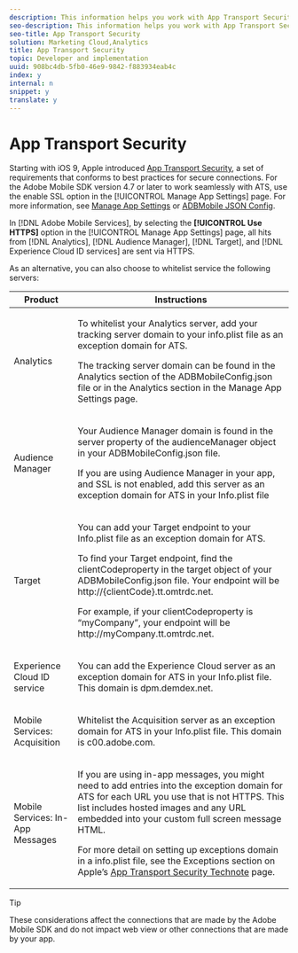 ```yaml
---
description: This information helps you work with App Transport Security (ATS), which is a new set of security requirements for iOS 9.
seo-description: This information helps you work with App Transport Security (ATS), which is a new set of security requirements for iOS 9.
seo-title: App Transport Security
solution: Marketing Cloud,Analytics
title: App Transport Security
topic: Developer and implementation
uuid: 908bc4db-5fb0-46e9-9842-f883934eab4c
index: y
internal: n
snippet: y
translate: y
---
```


# App Transport Security

Starting with iOS 9, Apple introduced [ App Transport Security](https://developer.apple.com/library/prerelease/ios/technotes/App-Transport-Security-Technote/), a set of requirements that conforms to best practices for secure connections. For the Adobe Mobile SDK version 4.7 or later to work seamlessly with ATS, use the enable SSL option in the [!UICONTROL  Manage App Settings] page. For more information, see [ Manage App Settings](https://marketing.adobe.com/resources/help/en_US/mobile/c_manage_app_settings.html) or [ ADBMobile JSON Config](../configuration/json_config/json_config.md#concept_105FBD9EBABE4B21BD7D49687AB2D5BA). 



In [!DNL  Adobe Mobile Services], by selecting the **[!UICONTROL  Use HTTPS]** option in the [!UICONTROL  Manage App Settings] page, all hits from [!DNL  Analytics], [!DNL  Audience Manager], [!DNL  Target], and [!DNL  Experience Cloud ID services] are sent via HTTPS. 

As an alternative, you can also choose to whitelist service the following servers: 

<table id="table_BD4CB2193C5D4971B5E5008964EFD7ED"> 
 <thead> 
  <tr> 
   <th colname="col1" class="entry"> Product </th> 
   <th colname="col2" class="entry"> Instructions </th> 
  </tr>
 </thead>
 <tbody> 
  <tr> 
   <td colname="col1"> Analytics </td> 
   <td colname="col2"> <p>To whitelist your <span class="keyword"> Analytics</span> server, add your tracking server domain to your <span class="filepath"> info.plist</span> file as an exception domain for ATS. </p> <p>The tracking server domain can be found in the <span class="uicontrol"> Analytics</span> section of the <span class="filepath"> ADBMobileConfig.json</span> file or in the <span class="uicontrol"> Analytics</span> section in the <span class="wintitle"> Manage App Settings</span> page. </p> </td> 
  </tr> 
  <tr> 
   <td colname="col1"> Audience Manager </td> 
   <td colname="col2"> <p>Your <span class="keyword"> Audience Manager</span> domain is found in the server property of the <span class="filepath"> audienceManager</span> object in your <span class="filepath"> ADBMobileConfig.json</span> file. </p> <p>If you are using <span class="keyword"> Audience Manager</span> in your app, and SSL is not enabled, add this server as an exception domain for ATS in your <span class="filepath"> Info.plist</span> file </p> </td> 
  </tr> 
  <tr> 
   <td colname="col1"> Target </td> 
   <td colname="col2"> <p>You can add your <span class="keyword"> Target</span> endpoint to your <span class="filepath"> Info.plist</span> file as an exception domain for ATS. </p> <p>To find your <span class="keyword"> Target</span> endpoint, find the <span class="filepath"> clientCodeproperty</span> in the target object of your <span class="filepath"> ADBMobileConfig.json</span> file. Your endpoint will be <span class="filepath"> http://{clientCode}.tt.omtrdc.net</span>. </p> <p>For example, if your <span class="filepath"> clientCodeproperty</span> is “myCompany”, your endpoint will be <span class="filepath"> http://myCompany.tt.omtrdc.net</span>. </p> </td> 
  </tr> 
  <tr> 
   <td colname="col1"> Experience Cloud ID service </td> 
   <td colname="col2"> <p>You can add the <span class="keyword"> Experience Cloud</span> server as an exception domain for ATS in your <span class="filepath"> Info.plist</span> file. This domain is <span class="filepath"> dpm.demdex.net</span>. </p> </td> 
  </tr> 
  <tr> 
   <td colname="col1"> Mobile Services: Acquisition </td> 
   <td colname="col2"> <p>Whitelist the Acquisition server as an exception domain for ATS in your <span class="filepath"> Info.plist </span>file. This domain is <span class="filepath"> c00.adobe.com</span>. </p> </td> 
  </tr> 
  <tr> 
   <td colname="col1"> Mobile Services: In-App Messages </td> 
   <td colname="col2"> <p>If you are using in-app messages, you might need to add entries into the exception domain for ATS for each URL you use that is not HTTPS. This list includes hosted images and any URL embedded into your custom full screen message HTML. </p> <p>For more detail on setting up exceptions domain in a <span class="filepath"> info.plist</span> file, see the Exceptions section on Apple’s <a href="https://developer.apple.com/library/prerelease/ios/technotes/App-Transport-Security-Technote/" format="https" scope="external"> App Transport Security Technote</a> page. </p> </td> 
  </tr> 
 </tbody> 
</table>


>[!TIP]
>
>These considerations affect the connections that are made by the Adobe Mobile SDK and do not impact web view or other connections that are made by your app.


